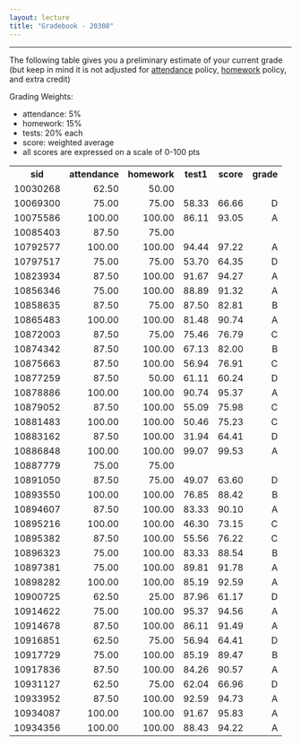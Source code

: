 ```yaml
---
layout: lecture
title: "Gradebook - 20308"
---
```


-----

The following table gives you a preliminary estimate of your current grade (but keep in mind it is not adjusted for <a href="../syllabus#attendance-policy">attendance</a> policy, <a href="../syllabus#hw-policy">homework</a> policy, and extra credit)

Grading Weights:

- attendance: 5%
- homework: 15%
- tests: 20% each
- score: weighted average
- all scores are expressed on a scale of 0-100 pts

<!-- html table generated in R 3.2.3 by xtable 1.8-2 package -->
<!-- Mon Feb 29 15:14:04 2016 -->
<table >
<tr> <th> sid </th> <th> attendance </th> <th> homework </th> <th> test1 </th> <th> score </th> <th> grade </th>  </tr>
  <tr> <td align="right"> 10030268 </td> <td align="right"> 62.50 </td> <td align="right"> 50.00 </td> <td align="right">  </td> <td align="right">  </td> <td align="right">  </td> </tr>
  <tr> <td align="right"> 10069300 </td> <td align="right"> 75.00 </td> <td align="right"> 75.00 </td> <td align="right"> 58.33 </td> <td align="right"> 66.66 </td> <td align="right"> D </td> </tr>
  <tr> <td align="right"> 10075586 </td> <td align="right"> 100.00 </td> <td align="right"> 100.00 </td> <td align="right"> 86.11 </td> <td align="right"> 93.05 </td> <td align="right"> A </td> </tr>
  <tr> <td align="right"> 10085403 </td> <td align="right"> 87.50 </td> <td align="right"> 75.00 </td> <td align="right">  </td> <td align="right">  </td> <td align="right">  </td> </tr>
  <tr> <td align="right"> 10792577 </td> <td align="right"> 100.00 </td> <td align="right"> 100.00 </td> <td align="right"> 94.44 </td> <td align="right"> 97.22 </td> <td align="right"> A </td> </tr>
  <tr> <td align="right"> 10797517 </td> <td align="right"> 75.00 </td> <td align="right"> 75.00 </td> <td align="right"> 53.70 </td> <td align="right"> 64.35 </td> <td align="right"> D </td> </tr>
  <tr> <td align="right"> 10823934 </td> <td align="right"> 87.50 </td> <td align="right"> 100.00 </td> <td align="right"> 91.67 </td> <td align="right"> 94.27 </td> <td align="right"> A </td> </tr>
  <tr> <td align="right"> 10856346 </td> <td align="right"> 75.00 </td> <td align="right"> 100.00 </td> <td align="right"> 88.89 </td> <td align="right"> 91.32 </td> <td align="right"> A </td> </tr>
  <tr> <td align="right"> 10858635 </td> <td align="right"> 87.50 </td> <td align="right"> 75.00 </td> <td align="right"> 87.50 </td> <td align="right"> 82.81 </td> <td align="right"> B </td> </tr>
  <tr> <td align="right"> 10865483 </td> <td align="right"> 100.00 </td> <td align="right"> 100.00 </td> <td align="right"> 81.48 </td> <td align="right"> 90.74 </td> <td align="right"> A </td> </tr>
  <tr> <td align="right"> 10872003 </td> <td align="right"> 87.50 </td> <td align="right"> 75.00 </td> <td align="right"> 75.46 </td> <td align="right"> 76.79 </td> <td align="right"> C </td> </tr>
  <tr> <td align="right"> 10874342 </td> <td align="right"> 87.50 </td> <td align="right"> 100.00 </td> <td align="right"> 67.13 </td> <td align="right"> 82.00 </td> <td align="right"> B </td> </tr>
  <tr> <td align="right"> 10875663 </td> <td align="right"> 87.50 </td> <td align="right"> 100.00 </td> <td align="right"> 56.94 </td> <td align="right"> 76.91 </td> <td align="right"> C </td> </tr>
  <tr> <td align="right"> 10877259 </td> <td align="right"> 87.50 </td> <td align="right"> 50.00 </td> <td align="right"> 61.11 </td> <td align="right"> 60.24 </td> <td align="right"> D </td> </tr>
  <tr> <td align="right"> 10878886 </td> <td align="right"> 100.00 </td> <td align="right"> 100.00 </td> <td align="right"> 90.74 </td> <td align="right"> 95.37 </td> <td align="right"> A </td> </tr>
  <tr> <td align="right"> 10879052 </td> <td align="right"> 87.50 </td> <td align="right"> 100.00 </td> <td align="right"> 55.09 </td> <td align="right"> 75.98 </td> <td align="right"> C </td> </tr>
  <tr> <td align="right"> 10881483 </td> <td align="right"> 100.00 </td> <td align="right"> 100.00 </td> <td align="right"> 50.46 </td> <td align="right"> 75.23 </td> <td align="right"> C </td> </tr>
  <tr> <td align="right"> 10883162 </td> <td align="right"> 87.50 </td> <td align="right"> 100.00 </td> <td align="right"> 31.94 </td> <td align="right"> 64.41 </td> <td align="right"> D </td> </tr>
  <tr> <td align="right"> 10886848 </td> <td align="right"> 100.00 </td> <td align="right"> 100.00 </td> <td align="right"> 99.07 </td> <td align="right"> 99.53 </td> <td align="right"> A </td> </tr>
  <tr> <td align="right"> 10887779 </td> <td align="right"> 75.00 </td> <td align="right"> 75.00 </td> <td align="right">  </td> <td align="right">  </td> <td align="right">  </td> </tr>
  <tr> <td align="right"> 10891050 </td> <td align="right"> 87.50 </td> <td align="right"> 75.00 </td> <td align="right"> 49.07 </td> <td align="right"> 63.60 </td> <td align="right"> D </td> </tr>
  <tr> <td align="right"> 10893550 </td> <td align="right"> 100.00 </td> <td align="right"> 100.00 </td> <td align="right"> 76.85 </td> <td align="right"> 88.42 </td> <td align="right"> B </td> </tr>
  <tr> <td align="right"> 10894607 </td> <td align="right"> 87.50 </td> <td align="right"> 100.00 </td> <td align="right"> 83.33 </td> <td align="right"> 90.10 </td> <td align="right"> A </td> </tr>
  <tr> <td align="right"> 10895216 </td> <td align="right"> 100.00 </td> <td align="right"> 100.00 </td> <td align="right"> 46.30 </td> <td align="right"> 73.15 </td> <td align="right"> C </td> </tr>
  <tr> <td align="right"> 10895382 </td> <td align="right"> 87.50 </td> <td align="right"> 100.00 </td> <td align="right"> 55.56 </td> <td align="right"> 76.22 </td> <td align="right"> C </td> </tr>
  <tr> <td align="right"> 10896323 </td> <td align="right"> 75.00 </td> <td align="right"> 100.00 </td> <td align="right"> 83.33 </td> <td align="right"> 88.54 </td> <td align="right"> B </td> </tr>
  <tr> <td align="right"> 10897381 </td> <td align="right"> 75.00 </td> <td align="right"> 100.00 </td> <td align="right"> 89.81 </td> <td align="right"> 91.78 </td> <td align="right"> A </td> </tr>
  <tr> <td align="right"> 10898282 </td> <td align="right"> 100.00 </td> <td align="right"> 100.00 </td> <td align="right"> 85.19 </td> <td align="right"> 92.59 </td> <td align="right"> A </td> </tr>
  <tr> <td align="right"> 10900725 </td> <td align="right"> 62.50 </td> <td align="right"> 25.00 </td> <td align="right"> 87.96 </td> <td align="right"> 61.17 </td> <td align="right"> D </td> </tr>
  <tr> <td align="right"> 10914622 </td> <td align="right"> 75.00 </td> <td align="right"> 100.00 </td> <td align="right"> 95.37 </td> <td align="right"> 94.56 </td> <td align="right"> A </td> </tr>
  <tr> <td align="right"> 10914678 </td> <td align="right"> 87.50 </td> <td align="right"> 100.00 </td> <td align="right"> 86.11 </td> <td align="right"> 91.49 </td> <td align="right"> A </td> </tr>
  <tr> <td align="right"> 10916851 </td> <td align="right"> 62.50 </td> <td align="right"> 75.00 </td> <td align="right"> 56.94 </td> <td align="right"> 64.41 </td> <td align="right"> D </td> </tr>
  <tr> <td align="right"> 10917729 </td> <td align="right"> 75.00 </td> <td align="right"> 100.00 </td> <td align="right"> 85.19 </td> <td align="right"> 89.47 </td> <td align="right"> B </td> </tr>
  <tr> <td align="right"> 10917836 </td> <td align="right"> 87.50 </td> <td align="right"> 100.00 </td> <td align="right"> 84.26 </td> <td align="right"> 90.57 </td> <td align="right"> A </td> </tr>
  <tr> <td align="right"> 10931127 </td> <td align="right"> 62.50 </td> <td align="right"> 75.00 </td> <td align="right"> 62.04 </td> <td align="right"> 66.96 </td> <td align="right"> D </td> </tr>
  <tr> <td align="right"> 10933952 </td> <td align="right"> 87.50 </td> <td align="right"> 100.00 </td> <td align="right"> 92.59 </td> <td align="right"> 94.73 </td> <td align="right"> A </td> </tr>
  <tr> <td align="right"> 10934087 </td> <td align="right"> 100.00 </td> <td align="right"> 100.00 </td> <td align="right"> 91.67 </td> <td align="right"> 95.83 </td> <td align="right"> A </td> </tr>
  <tr> <td align="right"> 10934356 </td> <td align="right"> 100.00 </td> <td align="right"> 100.00 </td> <td align="right"> 88.43 </td> <td align="right"> 94.22 </td> <td align="right"> A </td> </tr>
   </table>
